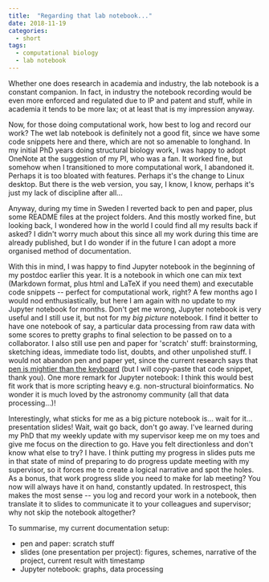 ```yaml
---
title:  "Regarding that lab notebook..."
date: 2018-11-19
categories: 
  - short
tags:
  - computational biology
  - lab notebook
---
```

Whether one does research in academia and industry, the lab notebook is a constant companion. In fact, in industry the notebook recording would be even more enforced and regulated due to IP and patent and stuff, while in academia it tends to be more lax; ot at least that is my impression anyway.

Now, for those doing computational work, how best to log and record our work? The wet lab notebook is definitely not a good fit, since we have some code snippets here and there, which are not so amenable to longhand. In my initial PhD years doing structural biology work, I was happy to adopt OneNote at the suggestion of my PI, who was a fan. It worked fine, but somehow when I transitioned to more computational work, I abandoned it. Perhaps it is too bloated with features. Perhaps it's the change to Linux desktop. But there is the web version, you say, I know, I know, perhaps it's just my lack of discipline after all...

Anyway, during my time in Sweden I reverted back to pen and paper, plus some README files at the project folders. And this mostly worked fine, but looking back, I wondered how in the world I could find all my results back if asked? I didn't worry much about this since all my work during this time are already published, but I do wonder if in the future I can adopt a more organised method of documentation.

With this in mind, I was happy to find Jupyter notebook in the beginning of my postdoc earlier this year. It is a notebook in which one can mix text (Markdown format, plus html and LaTeX if you need them) and executable code snippets -- perfect for computational work, right? A few months ago I would nod enthusiastically, but here I am again with no update to my Jupyter notebook for months. Don't get me wrong, Jupyter notebook is very useful and I still use it, but not for my *big picture* notebook. I find it better to have one notebook of say, a particular data processing from raw data with some scores to pretty graphs to final selection to be passed on to a collaborator. I also still use pen and paper for 'scratch' stuff: brainstorming, sketching ideas, immediate todo list, doubts, and other unpolished stuff. I would not abandon pen and paper yet, since the current research says that [pen is mightier than the keyboard](https://journals.sagepub.com/doi/abs/10.1177/0956797614524581) (but I will copy-paste that code snippet, thank you). One more remark for Jupyter notebook: I think this would best fit work that is more scripting heavy e.g. non-structural bioinformatics. No wonder it is much loved by the astronomy community (all that data processing...)!

Interestingly, what sticks for me as a big picture notebook is... wait for it... presentation slides! Wait, wait go back, don't go away. I've learned during my PhD that my weekly update with my supervisor keep me on my toes and give me focus on the direction to go. Have you felt directionless and don't know what else to try? I have. I think putting my progress in slides puts me in that state of mind of preparing to do progress update meeting with my supervisor, so it forces me to create a logical narrative and spot the holes. As a bonus, that work progress slide you need to make for lab meeting? You now will always have it on hand, constantly updated. In restrospect, this makes the most sense -- you log and record your work in a notebook, then translate it to slides to communicate it to your colleagues and supervisor; why not skip the notebook altogether? 

To summarise, my current documentation setup:
- pen and paper: scratch stuff
- slides (one presentation per project): figures, schemes, narrative of the project, current result with timestamp
- Jupyter notebook: graphs, data processing
  
